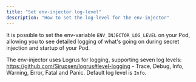 ```yaml
---
title: "Set env-injector log-level"
description: "How to set the log-level for the env-injector"
---
```


It is possible to set the env-variable `ENV_INJECTOR_LOG_LEVEL` on your Pod, allowing you to see detailed logging of what's going on during secret injection and startup of your Pod. 

The env-injector uses Logrus for logging, supporting seven log levels: https://github.com/Sirupsen/logrus#level-logging - Trace, Debug, Info, Warning, Error, Fatal and Panic. Default log level is `Info`.
